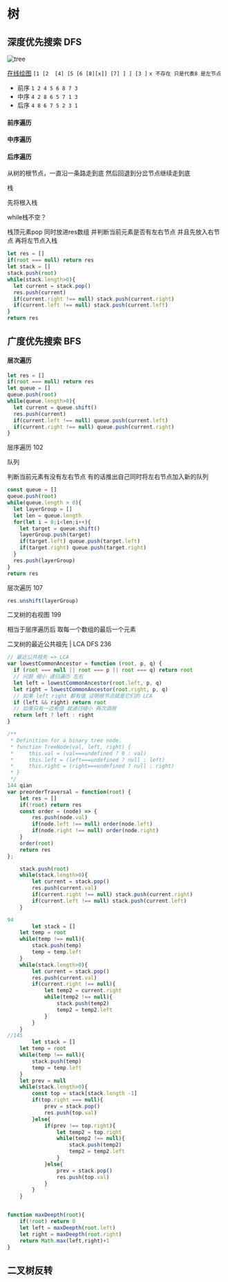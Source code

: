 # 树

## 深度优先搜索 DFS

![tree](https://cdn.jsdelivr.net/gh/honjaychang/icopicture/blog/tree.png)

[在线绘图](http://mshang.ca/syntree/) `[1 [2  [4] [5 [6 [8][x]] [7] ] ] [3 ]`    `x 不存在 只是代表8 是左节点`



- 前序 `1 2 4 5 6 8 7 3`
- 中序 `4 2 8 6 5 7 1 3`
- 后序 `4 8 6 7 5 2 3 1`



#### 前序遍历

#### 中序遍历

#### 后序遍历

从树的根节点，一直沿一条路走到底 然后回退到分岔节点继续走到底

栈

先将根入栈

while栈不空？

栈顶元素pop 同时放进res数组 并判断当前元素是否有左右节点 并且先放入右节点 再将左节点入栈



```js
let res = []
if(root === null) return res
let stack = []
stack.push(root)
while(stack.length>0){
  let current = stack.pop()
  res.push(current)
  if(current.right !== null) stack.push(current.right)
  if(current.left !== null) stack.push(current.left)
}
return res
```

## 广度优先搜索 BFS

#### 层次遍历

```js
let res = []
if(root === null) return res
let queue = []
queue.push(root)
while(queue.length>0){
  let current = queue.shift()
  res.push(current)
  if(current.left !== null) queue.push(current.left)
  if(current.right !== null) queue.push(current.right)
}
```





层序遍历 102

队列

判断当前元素有没有左右节点 有的话推出自己同时将左右节点加入新的队列



```js
const queue = []
queue.push(root)
while(queue.length > 0){
  let layerGroup = []
  let len = queue.length
  for(let i = 0;i<len;i++){
    let target = queue.shift()
    layerGroup.push(target)
    if(target.left) queue.push(target.left)
    if(target.right) queue.push(target.right)
  }
  res.push(layerGroup)
}
return res
```



层次遍历 107

```js
res.unshift(layerGroup)
```



二叉树的右视图 199

相当于层序遍历后 取每一个数组的最后一个元素





二叉树的最近公共祖先 | LCA DFS 236

```js
// 最近公共祖先 => LCA
var lowestCommonAncestor = function (root, p, q) {
  if (root === null || root === p || root === q) return root
  // 问题 缩小 递归遍历 左右
  let left = lowestCommonAncestor(root.left, p, q)
  let right = lowestCommonAncestor(root.right, p, q)
  // 如果 left right 都有值 证明根节点就是它们的 LCA
  if (left && right) return root
  // 如果只有一边有值 就递归缩小 再次调用
  return left ? left : right
}

```





```js
/**
 * Definition for a binary tree node.
 * function TreeNode(val, left, right) {
 *     this.val = (val===undefined ? 0 : val)
 *     this.left = (left===undefined ? null : left)
 *     this.right = (right===undefined ? null : right)
 * }
 */
144 qian
var preorderTraversal = function(root) {
    let res = []
    if(!root) return res
    const order = (node) => {
        res.push(node.val)
        if(node.left !== null) order(node.left)
        if(node.right !== null) order(node.right)
    }
    order(root)
    return res
};

    stack.push(root)
    while(stack.length>0){
        let current = stack.pop()
        res.push(current.val)
        if(current.right !== null) stack.push(current.right)
        if(current.left !== null) stack.push(current.left)
    }

94
		let stack = []
    let temp = root
    while(temp !== null){
        stack.push(temp)
        temp = temp.left
    }
    while(stack.length>0){
        let current = stack.pop()
        res.push(current.val)
        if(current.right !== null){
            let temp2 = current.right
            while(temp2 !== null){
                stack.push(temp2)
                temp2 = temp2.left
            }
        }
    }
//145
		let stack = []
    let temp = root
    while(temp !== null){
        stack.push(temp)
        temp = temp.left
    }
    let prev = null
    while(stack.length>0){
        const top = stack[stack.length -1]
        if(top.right === null){
            prev = stack.pop()
            res.push(top.val)
        }else{
            if(prev !== top.right){
                let temp2 = top.right
                while(temp2 !== null){
                    stack.push(temp2)
                    temp2 = temp2.left
                }
            }else{
                prev = stack.pop()
                res.push(top.val)
            }
        }
    }


function maxDeepth(root){
    if(!root) return 0
    let left = maxDeepth(root.left)
    let right = maxDeepth(root.right)
    return Math.max(left,right)+1
}
```



## 二叉树反转